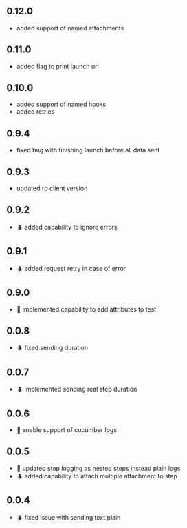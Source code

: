 ## 0.12.0
- added support of named attachments

## 0.11.0
- added flag to print launch url

## 0.10.0
- added support of named hooks
- added retries

## 0.9.4
- fixed bug with finishing launch before all data sent

## 0.9.3
- updated rp client version

## 0.9.2
- :beetle: added capability to ignore errors

## 0.9.1
- :beetle: added request retry in case of error

## 0.9.0
- :rocket: implemented capability to add attributes to test

## 0.0.8
- :beetle: fixed sending duration

## 0.0.7
- :beetle: implemented sending real step duration

## 0.0.6
- :rocket: enable support of cucumber logs

## 0.0.5
- :rocket: updated step logging as nested steps instead plain logs
- :beetle: added capability to attach multiple attachment to step

## 0.0.4
- :beetle: fixed issue with sending text plain
